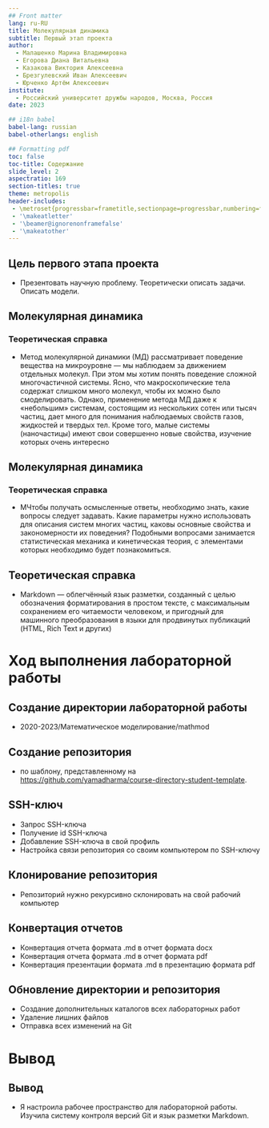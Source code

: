```yaml
---
## Front matter
lang: ru-RU
title: Молекулярная динамика
subtitle: Первый этап проекта
author:
  - Малашенко Марина Владимировна
  - Егорова Диана Витальевна
  - Казакова Виктория Алексеевна
  - Брезгулевский Иван Алексеевич
  - Юрченко Артём Алексеевич
institute:
  - Российский университет дружбы народов, Москва, Россия
date: 2023

## i18n babel
babel-lang: russian
babel-otherlangs: english

## Formatting pdf
toc: false
toc-title: Содержание
slide_level: 2
aspectratio: 169
section-titles: true
theme: metropolis
header-includes:
 - \metroset{progressbar=frametitle,sectionpage=progressbar,numbering=fraction}
 - '\makeatletter'
 - '\beamer@ignorenonframefalse'
 - '\makeatother'
---
```



## Цель первого этапа проекта

- Презентовать научную проблему. Теоретически описать задачи. Описать модели.

## Молекулярная динамика
### Теоретическая справка

- Метод молекулярной динамики (МД) рассматривает поведение вещества
на микроуровне — мы наблюдаем за движением отдельных молекул. При
этом мы хотим понять поведение сложной многочастичной системы. Ясно, что макроскопические тела содержат слишком много молекул, чтобы
их можно было смоделировать. Однако, применение метода МД даже к
«небольшим» системам, состоящим из нескольких сотен или тысяч частиц, дает много для понимания наблюдаемых свойств газов, жидкостей
и твердых тел. Кроме того, малые системы (наночастицы) имеют свои
совершенно новые свойства, изучение которых очень интересно

## Молекулярная динамика
### Теоретическая справка

- МЧтобы получать осмысленные ответы, необходимо знать, какие вопросы следует задавать. Какие параметры нужно использовать для описания систем многих частиц, каковы основные свойства и закономерности их поведения? Подобными вопросами занимается статистическая механика и кинетическая теория, с элементами которых необходимо будет
познакомиться.


## Теоретическая справка

- Markdown — облегчённый язык разметки, созданный с целью обозначения форматирования в простом тексте, с максимальным сохранением его читаемости человеком, и пригодный для машинного преобразования в языки для продвинутых публикаций (HTML, Rich Text и других)

# Ход выполнения лабораторной работы

## Создание директории лабораторной работы

- 2020-2023/Математическое моделирование/mathmod

## Создание репозитория

- по шаблону, представленному на https://github.com/yamadharma/course-directory-student-template.

## SSH-ключ

- Запрос SSH-ключа
- Получение id SSH-ключа
- Добавление SSH-ключа в свой профиль
- Настройка связи репозитория со своим компьютером по SSH-ключу

## Клонирование репозитория

- Репозиторий нужно рекурсивно склонировать на свой рабочий компьютер

## Конвертация отчетов

- Конвертация отчета формата .md в отчет формата docx
- Конвертация отчета формата .md в отчет формата pdf
- Конвертация презентации формата .md в презентацию формата pdf

## Обновление директории и репозитория

- Создание дополнительных каталогов всех лабораторных работ
- Удаление лишних файлов
- Отправка всех изменений на Git

# Вывод

## Вывод

- Я настроила рабочее пространство для лабораторной работы. Изучила систему контроля версий Git и язык разметки Markdown.

